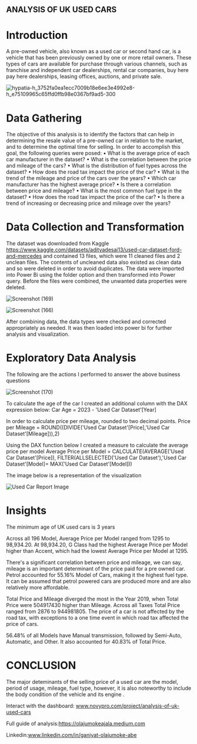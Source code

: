 ## ANALYSIS OF UK USED CARS

# Introduction

A pre-owned vehicle, also known as a used car or second hand car, is a vehicle that has been previously owned by one or more retail owners. 
These types of cars are available for purchase through various channels, such as franchise and independent car dealerships, rental car companies, buy here pay here dealerships, leasing offices, auctions, and private sale.

![hypatia-h_3752fa0ea1ecc7009b18e6ee3e4992e8-h_e75109965c65ffd0ffb98e0367bf9ad5-300](https://github.com/olajumokeabe/Analysis-Of-UK-Used-Cars/assets/125363157/aa143a56-96dc-4032-bbdd-60b2ef960e6a)


# Data Gathering

The objective of this analysis is to identify the factors that can help in determining the resale value of a pre-owned car in relation to the market, and to determine the optimal time for selling. In order to accomplish this goal, the following queries were posed:
•	What is the average price of each car manufacturer in the dataset?
•	What is the correlation between the price and mileage of the cars?
•	What is the distribution of fuel types across the dataset?
•	How does the road tax impact the price of the car?
•	What is the trend of the mileage and price of the cars over the years?
•	Which car manufacturer has the highest average price?
•	Is there a correlation between price and mileage?
•	What is the most common fuel type in the dataset?
•	How does the road tax impact the price of the car?
•	Is there a trend of increasing or decreasing price and mileage over the years?

# Data Collection and Transformation

The dataset was downloaded from Kaggle https://www.kaggle.com/datasets/adityadesai13/used-car-dataset-ford-and-mercedes and contained 13 files, which were 11 cleaned files and 2 unclean files.
The contents of uncleaned data also existed as clean data and so were deleted in order to avoid duplicates. The data were imported into Power Bi using the folder option and then transformed into Power query. Before the files were combined, the unwanted data properties were deleted.


![Screenshot (169)](https://github.com/olajumokeabe/Analysis-Of-UK-Used-Cars/assets/125363157/f2e4ca08-161b-416f-b999-c7601fdec7f2)

![Screenshot (166)](https://github.com/olajumokeabe/Analysis-Of-UK-Used-Cars/assets/125363157/bb73744d-9663-4956-a918-2b3d313a8638)


After combining data, the data types were checked and corrected appropriately as needed. It was then loaded into power bi for further analysis and visualization.

# Exploratory Data Analysis

The following are the actions I performed to answer the above business questions

![Screenshot (170)](https://github.com/olajumokeabe/Analysis-Of-UK-Used-Cars/assets/125363157/928fe90e-45e4-4792-8a8d-58a514dfc72f)

To calculate the age of the car I created an additional column with the DAX expression below:
Car Age = 2023 - 'Used Car Dataset'[Year]

In order to calculate price per mileage, rounded to two decimal points.
Price per Mileage = ROUND((DIVIDE('Used Car Dataset'[Price],'Used Car Dataset'[Mileage])),2)

Using the DAX function below I created a measure to calculate the average price per model 
Average Price per Model = CALCULATE(AVERAGE('Used Car Dataset'[Price]), 
                     FILTER(ALLSELECTED('Used Car Dataset'),'Used Car Dataset'[Model]=
                     MAX('Used Car Dataset'[Model]))
 
The image below is a representation of the visualization

 ![Used Car Report Image](https://github.com/olajumokeabe/Analysis-Of-UK-Used-Cars/assets/125363157/09ac71a4-2ecb-430b-a1e3-94ec3930a491)

 
  # Insights

The minimum age of UK used cars is 3 years

Across all 196 Model, Average Price per Model ranged from 1295 to 98,934.20. At 98,934.20, G Class had the highest Average Price per Model higher than Accent, which had the lowest Average Price per Model at 1295.

There's a significant correlation between price and mileage, we can say, mileage is an important determinant of the price paid for a pre owned car.
Petrol accounted for 55.16% Model of Cars, making it the highest fuel type. It can be assumed that petrol powered cars are produced more and are also relatively more affordable.

Total Price and Mileage diverged the most in the Year 2019, when Total Price were 504917430 higher than Mileage.
Across all Taxes Total Price ranged from 2876 to 944981805. The price of a car is not affected by the road tax, with exceptions to a one time event in which road tax affected the price of cars.

56.48% of all Models have Manual transmission, followed by Semi-Auto, Automatic, and Other. It also accounted for 40.83% of Total Price.

 # CONCLUSION
The major deteminants of the selling price of a used car are the model, period of usage, mileage, fuel type, however, it is also noteworthy to include the body condition of the vehicle and its engine .


Interact with the dashboard: www.novypro.com/project/analysis-of-uk-used-cars

Full guide of analysis:https://olajumokeajala.medium.com

Linkedin:www.linkedin.com/in/ganiyat-olajumoke-abe













